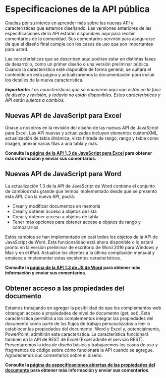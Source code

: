 # <a name="open-api-specifications"></a>Especificaciones de la API pública

Gracias por su interés en aprender más sobre las nuevas API y características que estamos diseñando. Las versiones anteriores de las especificaciones de la API estarán disponibles aquí para recibir comentarios de la comunidad. Sus comentarios servirán para asegurarse de que el diseño final cumple con los casos de uso que son importantes para usted. 

Las características que se describen aquí podrían estar en distintas fases de desarrollo, como un primer diseño o una versión preliminar pública. Cuando la característica esté disponible de forma general, se quitará el contenido de esta página y actualizaremos la documentación para incluir los detalles de la nueva característica. 

_**Importante:** Las características que se enumeran aquí aún están en la fase de diseño y revisión, y todavía no están disponibles. Estas características y API están sujetas a cambios._

## <a name="new-excel-javascript-apis"></a>Nuevas API de JavaScript para Excel
Únase a nosotros en la revisión del diseño de las nuevas API de JavaScript para Excel. Las API nuevas y actualizadas incluyen elementos customXML, actualización de tabla dinámica, vista filtrada de rango, rango y tabla como imagen, anexar varias filas a una tabla y más. 

**Consulte la [página de la API 1.3 de JavaScript para Excel](https://github.com/OfficeDev/office-js-docs/tree/ExcelJs_1.3_OpenSpec) para obtener más información y enviar sus comentarios.**

## <a name="new-word-javascript-apis"></a>Nuevas API de JavaScript para Word
La actualización 1.3 de la API de JavaScript de Word contiene el conjunto de cambios más grande que hemos implementado desde que se presentó esta API. Con la nueva API, podrá: 

* Crear y modificar documentos en memoria
* Crear y obtener acceso a objetos de lista
* Crear y obtener acceso a objetos de tabla
* Tener más opciones para obtener acceso a objetos de rango y compararlos

Estos cambios se han implementado en casi todos los objetos de la API de JavaScript de Word. Esta funcionalidad está ahora disponible o lo estará pronto en la versión preliminar de escritorio de Word 2016 para Windows y Mac y en el iPad. Actualice los clientes a la última compilación mensual y empiece a implementar estas excelentes características.

**Consulte la [página de la API 1.3 de JS de Word](https://github.com/OfficeDev/office-js-docs/tree/WordJs_1.3_Openspec/word) para obtener más información y enviar sus comentarios.**

## <a name="document-properties-access"></a>Obtener acceso a las propiedades del documento
Estamos trabajando en agregar la posibilidad de que los complementos web obtengan acceso a propiedades de nivel de documento (get, set). Esta característica permitirá a los complementos integrar las propiedades del documento como parte de los flujos de trabajo personalizados o leer o establecer las propiedades del documento. Word y Excel y, potencialmente, PowerPoint, admitirán esta característica. La característica funcionará también en la API de REST de Excel (Excel admite el servicio REST). Presentaremos la idea de diseño básica y trabajaremos los casos de uso y fragmentos de código sobre cómo funcionará la API cuando se agregue. Agradecemos sus comentarios sobre el diseño. 

**Consulte la [página de especificaciones abiertas de las propiedades del documento](https://github.com/OfficeDev/office-js-docs/tree/DocumentProperties_OpenSpec) para obtener más información y enviar sus comentarios.**

